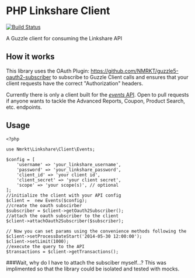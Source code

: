 PHP Linkshare Client
==========================

[![Build Status](https://travis-ci.org/NMRKT/linkshare.svg)](https://travis-ci.org/NMRKT/linkshare)

A Guzzle client for consuming the Linkshare API

## How it works

This library uses the OAuth Plugin: https://github.com/NMRKT/guzzle5-oauth2-subscriber to subscribe to Guzzle Client calls and ensures that your client requests have the correct "Authorization" headers.

Currently there is only a client built for the [*events* API](https://developers.rakutenmarketing.com/subscribe/apis/info?name=Events&version=1.0&provider=LinkShare). Open to pull requests if anyone wants to tackle the Advanced Reports, Coupon, Product Search, etc. endpoints.

## Usage
```
<?php

use Nmrkt\Linkshare\Client\Events;

$config = [
    'username' => 'your_linkshare_username',
    'password' => 'your_linkshare_password',
    'client_id' => 'your client id',
    'client_secret' => 'your client secret',
    'scope' => 'your scope(s)', // optional
];
//initialize the client with your API config
$client =  new Events($config);
//create the oauth subscirber
$subscriber = $client->getOauth2Subscriber();
//attach the oauth subscriber to the client
$client->attachOauth2Subscriber($subscriber);

// Now you can set params using the convenience methods following the 
$client->setProcessDateStart('2014-05-30 12:00:00');
$client->setLimit(1000);
//execute the query to the API
$transactions = $client->getTransactions();

```

###Wait, why do I have to attach the subsciber myself...?
This was implimented so that the library could be isolated and tested with mocks.